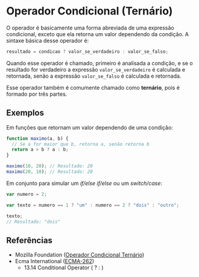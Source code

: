 # Operador Condicional (Ternário)

O operador é basicamente uma forma abreviada de uma expressão condicional,
exceto que ela retorna um valor dependendo da condição. A sintaxe básica desse
operador é:

```javascript
resultado = condicao ? valor_se_verdadeiro : valor_se_falso;
```

Quando esse operador é chamado, primeiro é analisada a condição, e se o
resultado for verdadeiro a expressão `valor_se_verdadeiro` é calculada e
retornada, senão a expressão `valor_se_falso` é calculada e retornada.

Esse operador também é comumente chamado como **ternário**, pois é formado por
três partes.

## Exemplos

Em funções que retornam um valor dependendo de uma condição:

```javascript
function maximo(a, b) {
  // Se a for maior que b, retorna a, senão retorna b
  return a > b ? a : b;
}

maximo(10, 20); // Resultado: 20
maximo(20, 10); // Resultado: 20
```

Em conjunto para simular um _if/else if/else_ ou um _switch/case_:

```javascript
var numero = 2;

var texto = numero == 1 ? "um" : numero == 2 ? "dois" : "outro";

texto;
// Resultado: "dois"
```

## Referências

- Mozilla Foundation
  ([Operador Condicional Ternário](https://developer.mozilla.org/pt-BR/docs/Web/JavaScript/Reference/Operators/Conditional_Operator))
- Ecma International ([ECMA-262](https://tc39.es/ecma262))
  - 13.14 Conditional Operator ( ? : )
